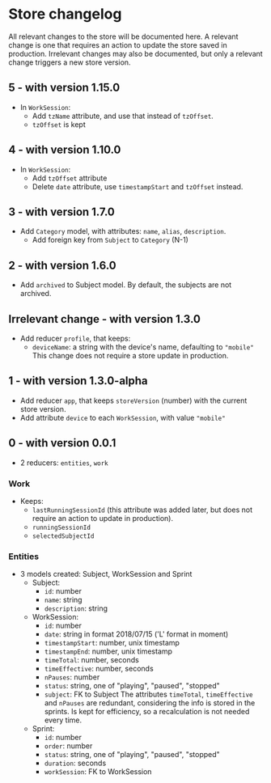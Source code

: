 # Store changelog
All relevant changes to the store will be documented here.
A relevant change is one that requires an action to update the store saved in
production.
Irrelevant changes may also be documented, but only a relevant change triggers
a new store version.

## 5 - with version 1.15.0
* In `WorkSession`:
  * Add `tzName` attribute, and use that instead of `tzOffset`.
  * `tzOffset` is kept


## 4 - with version 1.10.0
* In `WorkSession`:
  - Add `tzOffset` attribute
  - Delete `date` attribute, use `timestampStart` and `tzOffset` instead.


## 3 - with version 1.7.0
* Add `Category` model, with attributes: `name`, `alias`, `description`.
  - Add foreign key from `Subject` to `Category` (N-1)


## 2 - with version 1.6.0
* Add `archived` to Subject model. By default, the subjects are not archived.


## Irrelevant change - with version 1.3.0
* Add reducer `profile`, that keeps:
  - `deviceName`: a string with the device's name, defaulting to `"mobile"`
  This change does not require a store update in production.


## 1 - with version 1.3.0-alpha
* Add reducer `app`, that keeps `storeVersion` (number) with the current store
  version.
* Add attribute `device` to each `WorkSession`, with value `"mobile"`


## 0 - with version 0.0.1
* 2 reducers: `entities`, `work`

### Work
* Keeps:
  - `lastRunningSessionId` (this attribute was added later, but does not require
    an action to update in production).
  - `runningSessionId`
  - `selectedSubjectId`

### Entities
* 3 models created: Subject, WorkSession and Sprint
  - Subject:
    + `id`: number
    + `name`: string
    + `description`: string
  - WorkSession:
    + `id`: number
    + `date`: string in format 2018/07/15 ('L' format in moment)
    + `timestampStart`: number, unix timestamp
    + `timestampEnd`: number, unix timestamp
    + `timeTotal`: number, seconds
    + `timeEffective`: number, seconds
    + `nPauses`: number
    + `status`: string, one of "playing", "paused", "stopped"
    + `subject`: FK to Subject
    The attributes `timeTotal`, `timeEffective` and `nPauses` are redundant,
    considering the info is stored in the sprints. Is kept for efficiency,
    so a recalculation is not needed every time.
  - Sprint:
    + `id`: number
    + `order`: number
    + `status`: string, one of "playing", "paused", "stopped"
    + `duration`: seconds
    + `workSession`: FK to WorkSession
